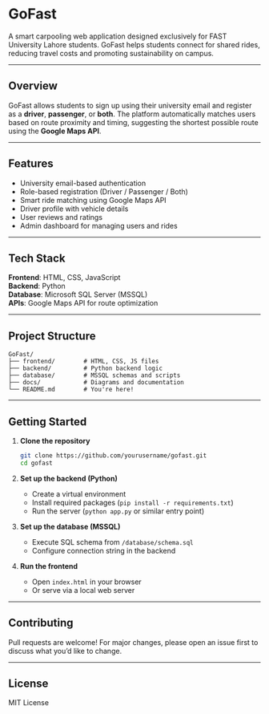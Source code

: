# GoFast
A smart carpooling web application designed exclusively for FAST University Lahore students. GoFast helps students connect for shared rides, reducing travel costs and promoting sustainability on campus.

---

## Overview
GoFast allows students to sign up using their university email and register as a **driver**, **passenger**, or **both**. The platform automatically matches users based on route proximity and timing, suggesting the shortest possible route using the **Google Maps API**.

---

## Features
- University email-based authentication  
- Role-based registration (Driver / Passenger / Both)  
- Smart ride matching using Google Maps API  
- Driver profile with vehicle details  
- User reviews and ratings  
- Admin dashboard for managing users and rides  

---

## Tech Stack
**Frontend**: HTML, CSS, JavaScript  
**Backend**: Python  
**Database**: Microsoft SQL Server (MSSQL)  
**APIs**: Google Maps API for route optimization

---

## Project Structure
```
GoFast/
├── frontend/        # HTML, CSS, JS files
├── backend/         # Python backend logic
├── database/        # MSSQL schemas and scripts
├── docs/            # Diagrams and documentation
└── README.md        # You're here!
```

---

## Getting Started

1. **Clone the repository**  
   ```bash
   git clone https://github.com/yourusername/gofast.git
   cd gofast
   ```

2. **Set up the backend (Python)**  
   - Create a virtual environment  
   - Install required packages (`pip install -r requirements.txt`)  
   - Run the server (`python app.py` or similar entry point)

3. **Set up the database (MSSQL)**  
   - Execute SQL schema from `/database/schema.sql`  
   - Configure connection string in the backend

4. **Run the frontend**  
   - Open `index.html` in your browser  
   - Or serve via a local web server

---

## Contributing
Pull requests are welcome! For major changes, please open an issue first to discuss what you’d like to change.

---

## License
MIT License
